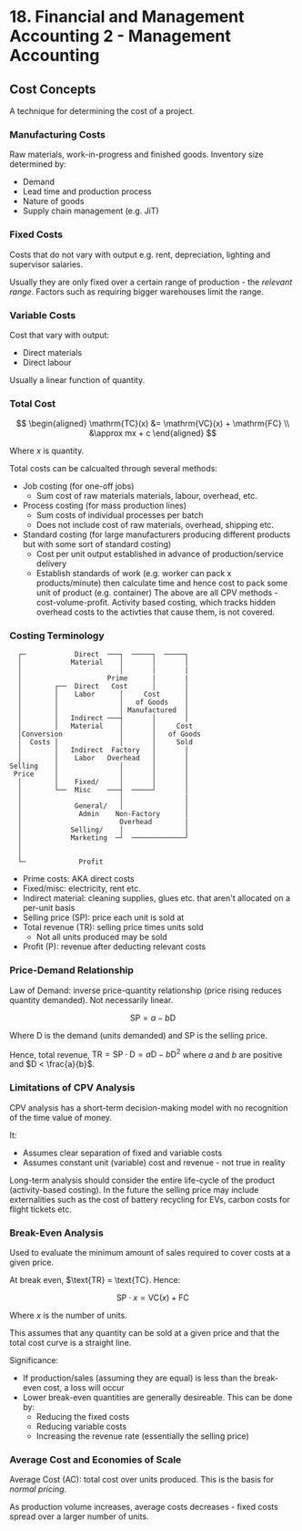 # 18. Financial and Management Accounting 2 - Management Accounting

## Cost Concepts

A technique for determining the cost of a project.

### Manufacturing Costs

Raw materials, work-in-progress and finished goods. Inventory size determined by:

- Demand
- Lead time and production process
- Nature of goods
- Supply chain management (e.g. JiT)

### Fixed Costs

Costs that do not vary with output e.g. rent, depreciation, lighting and supervisor salaries.

Usually they are only fixed over a certain range of production - the *relevant range*. Factors such as requiring bigger warehouses limit the range.

### Variable Costs

Cost that vary with output:

- Direct materials
- Direct labour

Usually a linear function of quantity.

### Total Cost

$$
\begin{aligned}
\mathrm{TC}(x) &= \mathrm{VC}(x) + \mathrm{FC} \\
               &\approx mx + c
\end{aligned}
$$

Where $x$ is quantity.

Total costs can be calcualted through several methods:

- Job costing (for one-off jobs)
  - Sum cost of raw materials materials, labour, overhead, etc.
- Process costing (for mass production lines)
  - Sum costs of individual processes per batch
  - Does not include cost of raw materials, overhead, shipping etc.
- Standard costing (for large manufacturers producing different products but with some sort of standard costing)
  - Cost per unit output established in advance of production/service delivery
  - Establish standards of work (e.g. worker can pack x products/minute) then calculate time and hence cost to pack some unit of product (e.g. container)
The above are all CPV methods - cost-volume-profit. Activity based costing, which tracks hidden overhead costs to the activties that cause them, is not covered.

### Costing Terminology

```
  ┌─            Direct  ───┐  ─────┐  ─────┐
  │            Material    │       │       │
  │                        │       |       |
  │                     Prime      |       |
  │        ┌──  Direct   Cost      │       │
  │        │    Labor      │     Cost      │
  │        │               │   of Goods    │
  │        │               │ Manufactured  │
  │        │   Indirect ───┤       │       │
  │        │   Material    │       │     Cost
  │Conversion              │       │   of Goods
  │  Costs │               │       │     Sold
  │        │   Indirect  Factory   │       │
  │        │    Labor   Overhead   │       │
Selling    │               │       │       │
 Price     │               │       │       │
  │        │    Fixed/     │       │       │
  │        └──  Misc    ───┤  ─────┘       │
  │                        │               |
  │             General/   │               │
  │              Admin    Non-Factory      │
  │                        Overhead        |
  │            Selling/    │               │
  │            Marketing  ─┘  ─────────────┘
  │
  │
  └─             Profit
```

- Prime costs: AKA direct costs
- Fixed/misc: electricity, rent etc.
- Indirect material: cleaning supplies, glues etc. that aren't allocated on a per-unit basis
- Selling price (SP): price each unit is sold at
- Total revenue (TR): selling price times units sold
  - Not all units produced may be sold
- Profit (P): revenue after deducting relevant costs

### Price-Demand Relationship

Law of Demand: inverse price-quantity relationship (price rising reduces quantity demanded). Not necessarily linear.

$$
\text{SP} = a - b\text{D}
$$

Where $\text{D}$ is the demand (units demanded) and $\text{SP}$ is the selling price.

Hence, total revenue, $\text{TR} = \text{SP} \cdot \text{D} = a\text{D} - b\text{D}^2$  where $a$ and $b$ are positive and $D < \frac{a}{b}$.

### Limitations of CPV Analysis

CPV analysis has a short-term decision-making model with no recognition of the time value of money.

It:

- Assumes clear separation of fixed and variable costs
- Assumes constant unit (variable) cost and revenue - not true in reality

Long-term analysis should consider the entire life-cycle of the product (activity-based costing). In the future the selling price may include externalities such as the cost of battery recycling for EVs, carbon costs for flight tickets etc.

### Break-Even Analysis

Used to evaluate the minimum amount of sales required to cover costs at a given price.

At break even, $\text{TR} = \text{TC}. Hence:

$$
\text{SP} \cdot x = \text{VC}(x) + \text{FC}
$$

Where $x$ is the number of units.

This assumes that any quantity can be sold at a given price and that the total cost curve is a straight line.

Significance:

- If production/sales (assuming they are equal) is less than the break-even cost, a loss will occur
- Lower break-even quantities are generally desireable. This can be done by:
  - Reducing the fixed costs
  - Reducing variable costs
  - Increasing the revenue rate (essentially the selling price)

### Average Cost and Economies of Scale

Average Cost (AC): total cost over units produced. This is the basis for *normal pricing*.

As production volume increases, average costs decreases - fixed costs spread over a larger number of units.
